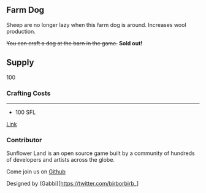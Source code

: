 ## Farm Dog

Sheep are no longer lazy when this farm dog is around. Increases wool production.

~~You can craft a dog at the barn in the game.~~ **Sold out!**

## Supply

100

### Crafting Costs

---

- 100 SFL

[Link](https://docs.sunflower-land.com/crafting-guide)

### Contributor

Sunflower Land is an open source game built by a community of hundreds of developers and artists across the globe.

Come join us on [Github](https://github.com/sunflower-land/sunflower-land)

Designed by (Gabbi)[https://twitter.com/birborbirb_]
